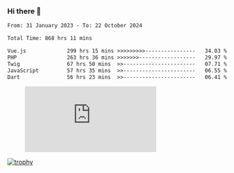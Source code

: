 ### Hi there 👋
<!--START_SECTION:waka-->

```txt
From: 31 January 2023 - To: 22 October 2024

Total Time: 868 hrs 11 mins

Vue.js             299 hrs 15 mins >>>>>>>>>----------------   34.03 %
PHP                263 hrs 36 mins >>>>>>>------------------   29.97 %
Twig               67 hrs 50 mins  >>-----------------------   07.71 %
JavaScript         57 hrs 35 mins  >>-----------------------   06.55 %
Dart               56 hrs 23 mins  >>-----------------------   06.41 %
```

<!--END_SECTION:waka-->
<!-- 
- 🔭 I’m currently working on ...
- 🌱 I’m currently learning ...
- 👯 I’m looking to collaborate on ...
- 🤔 I’m looking for help with ...
- 💬 Ask me about ...
- 📫 How to reach me: ...
- 😄 Pronouns: ...
- ⚡ Fun fact: ... -->


<figure><embed src="https://wakatime.com/share/@jakihanif/43c5af78-a69f-4ced-8cfc-b0822aa9be8f.svg"></embed></figure>

[![trophy](https://github-profile-trophy.vercel.app/?username=jakihanif23&rank=-A,-A)](https://github.com/jakihanif23)

